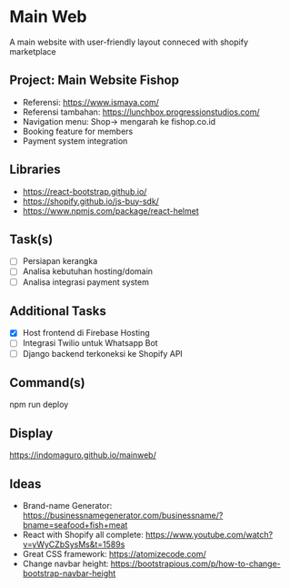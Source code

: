 # Main Web
A main website with user-friendly layout conneced with shopify marketplace

## Project: Main Website Fishop
- Referensi: https://www.ismaya.com/
- Referensi tambahan: https://lunchbox.progressionstudios.com/
- Navigation menu: Shop-> mengarah ke fishop.co.id
- Booking feature for members
- Payment system integration

## Libraries
- https://react-bootstrap.github.io/
- https://shopify.github.io/js-buy-sdk/
- https://www.npmjs.com/package/react-helmet

## Task(s)
- [ ] Persiapan kerangka
- [ ] Analisa kebutuhan hosting/domain
- [ ] Analisa integrasi payment system

## Additional Tasks
- [x] Host frontend di Firebase Hosting
- [ ] Integrasi Twilio untuk Whatsapp Bot
- [ ] Django backend terkoneksi ke Shopify API

## Command(s)
npm run deploy

## Display
https://indomaguro.github.io/mainweb/

## Ideas
- Brand-name Generator: https://businessnamegenerator.com/businessname/?bname=seafood+fish+meat
- React with Shopify all complete: https://www.youtube.com/watch?v=yWyCZbSysMs&t=1589s
- Great CSS framework: https://atomizecode.com/
- Change navbar height: https://bootstrapious.com/p/how-to-change-bootstrap-navbar-height